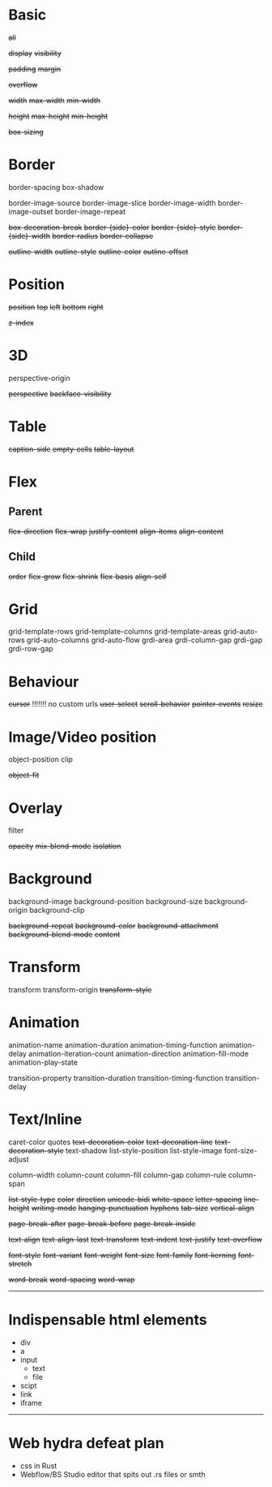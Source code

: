 # Basic
~~all~~

~~display~~
~~visibility~~

~~padding~~
~~margin~~

~~overflow~~

~~width~~
~~max-width~~
~~min-width~~

~~height~~
~~max-height~~
~~min-height~~

~~box-sizing~~

# Border
border-spacing
box-shadow

border-image-source
border-image-slice
border-image-width
border-image-outset
border-image-repeat

~~box-decoration-break~~
~~border-{side}-color~~
~~border-{side}-style~~
~~border-{side}-width~~
~~border-radius~~
~~border-collapse~~

~~outline-width~~
~~outline-style~~
~~outline-color~~
~~outline-offset~~

# Position
~~position~~
~~top~~
~~left~~
~~bottom~~
~~right~~

~~z-index~~

# 3D
perspective-origin

~~perspective~~
~~backface-visibility~~

# Table
~~caption-side~~
~~empty-cells~~
~~table-layout~~

# Flex

## Parent
~~flex-direction~~
~~flex-wrap~~
~~justify-content~~
~~align-items~~
~~align-content~~

## Child
~~order~~
~~flex-grow~~
~~flex-shrink~~
~~flex-basis~~
~~align-self~~

# Grid
grid-template-rows
grid-template-columns
grid-template-areas
grid-auto-rows
grid-auto-columns
grid-auto-flow
grdi-area
grdi-column-gap
grdi-gap
grdi-row-gap

# Behaviour
~~cursor~~ !!!!!!! no custom urls
~~user-select~~
~~scroll-behavior~~
~~pointer-events~~
~~resize~~

# Image/Video position
object-position
clip

~~object-fit~~

# Overlay
filter

~~opacity~~
~~mix-blend-mode~~
~~isolation~~

# Background
background-image
background-position
background-size
background-origin
background-clip

~~background-repeat~~
~~background-color~~
~~background-attachment~~
~~background-blend-mode~~
~~content~~

# Transform
transform
transform-origin
~~transform-style~~

# Animation
animation-name
animation-duration
animation-timing-function
animation-delay
animation-iteration-count
animation-direction
animation-fill-mode
animation-play-state

transition-property
transition-duration
transition-timing-function
transition-delay

# Text/Inline
caret-color
quotes
~~text-decoration-color~~
~~text-decoration-line~~
~~text-decoration-style~~
text-shadow
list-style-position
list-style-image
font-size-adjust

column-width
column-count
column-fill
column-gap
column-rule
column-span

~~list-style-type~~
~~color~~
~~direction~~
~~unicode-bidi~~
~~white-space~~
~~letter-spacing~~
~~line-height~~
~~writing-mode~~
~~hanging-punctuation~~
~~hyphens~~
~~tab-size~~
~~vertical-align~~

~~page-break-after~~
~~page-break-before~~
~~page-break-inside~~

~~text-align~~
~~text-align-last~~
~~text-transform~~
~~text-indent~~
~~text-justify~~
~~text-overflow~~

~~font-style~~
~~font-variant~~
~~font-weight~~
~~font-size~~
~~font-family~~
~~font-kerning~~
~~font-stretch~~

~~word-break~~
~~word-spacing~~
~~word-wrap~~

-----------------------------

# Indispensable html elements
* div
* a
* input
	* text
	* file
* scipt
* link
* iframe

-----------------------------
# Web hydra defeat plan
* css in Rust
* Webflow/BS Studio editor that spits out .rs files or smth
